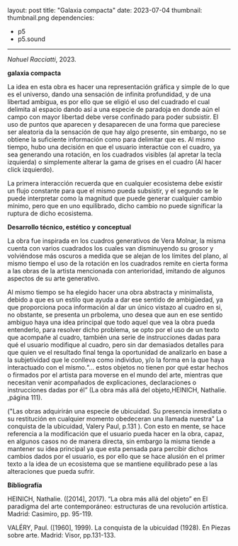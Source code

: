 layout: post
title: "Galaxia compacta"
date: 2023-07-04
thumbnail: thumbnail.png
dependencies:
  - p5
  - p5.sound
---

<div id="div-sketch">
  <script type="text/javascript" src="sketch.js"></script>
</div>

_Nahuel Racciatti_, 2023.

**galaxia compacta**

La idea en esta obra es hacer una representación gráfica y simple de lo que es el universo, dando una 
sensación de infinita profundidad, y de una libertad ambigua, es por ello que se eligió el uso del cuadrado el cual 
delimita al espacio dando así a una especie de paradoja en donde aún el campo con mayor libertad debe verse confinado para 
poder subsistir. El uso de puntos que aparecen y desaparecen de una forma que pareciese ser aleatoria da la sensación de 
que hay algo presente, sin embargo, no se obtiene la suficiente información como para delimitar que es. Al mismo 
tiempo, hubo una decisión en que el usuario interactúe con el cuadro, ya sea generando una rotación, en los cuadrados 
visibles (al apretar la tecla izquierda) o simplemente alterar la gama de grises en el cuadro (Al hacer click izquierdo). 

La primera interacción recuerda que en cualquier ecosistema debe existir un flujo constante para que el mismo pueda 
subsistir, y el segundo se le puede interpretar como la magnitud que puede generar cualquier cambio mínimo, pero que en uno 
equilibrado, dicho cambio no puede significar la ruptura de dicho ecosistema.

**Desarrollo técnico, estético y conceptual**

La obra fue inspirada en los cuadros generativos de Vera Molnar, la misma cuenta con varios cuadrados los cuales van 
disminuyendo su grosor y volviéndose más oscuros a medida que se alejan de los límites del plano, al mismo tiempo el uso 
de la rotación en los cuadrados remite en cierta forma a las obras de la artista mencionada con anterioridad, imitando de 
algunos aspectos de su arte generativo.

  Al mismo tiempo se ha elegido hacer una obra abstracta y minimalista, debido a que es un estilo que ayuda a dar ese 
sentido de ambigüedad, ya que proporciona poca información al dar un único vistazo al cuadro en si, no obstante, se 
presenta un prbolema, uno desea que aun en ese sentido ambiguo haya una idea principal que todo aquel que vea la obra 
pueda entenderlo, para resolver dicho problema, se opto por el uso de un texto que acompañe al cuadro, también una 
serie de instrucciones dadas para qué el usuario modifique al cuadro,  pero sin dar demasiados detalles para que quien ve 
el resultado final tenga la oportunidad de analizarlo en base a la subjetividad que le conlleva como individuo, y/o la 
forma en la que haya interactuado con el mismo.“… estos objetos no tienen por qué estar hechos o firmados por el  artista 
para moverse en el mundo del arte, mientras que necesitan venir acompañados de explicaciones, declaraciones o 
instrucciones dadas por él” (La obra más allá del objeto,HEINICH, Nathalie. ,página 111).

("Las obras adquirirán una especie de ubicuidad. Su presencia inmediata o su restitución en cualquier momento obedeceran 
una llamada nuestra" La conquista de la ubicuidad, Valery Paul, p.131 ). Con esto en mente, se hace referencia a la modificación que el 
usuario pueda hacer en la obra, capaz, en algunos casos no de manera directa, sin embargo la misma tiende a mantener su 
idea principal ya que esta pensada para percibir dichos cambios dados por el usuario, es por ello que se hace alusión en 
el primer texto a la idea de un ecosistema que se mantiene equilibrado pese a las alteraciones que pueda sufrir.

**Bibliografía**

HEINICH, Nathalie. ([2014], 2017). “La obra más allá del objeto” en El paradigma del arte contemporáneo: estructuras de una revolución artística. Madrid: Casimiro, pp. 95-119.

VALÉRY, Paul. ([1960], 1999). La conquista de la ubicuidad (1928). En Piezas sobre arte. Madrid: Visor, pp.131-133.

